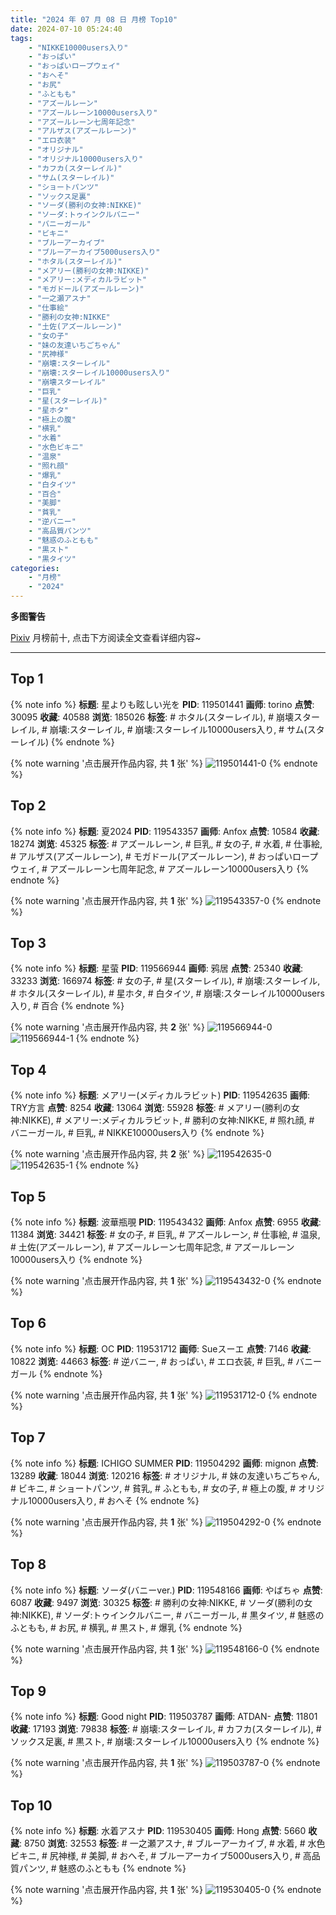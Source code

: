 ```yaml
---
title: "2024 年 07 月 08 日 月榜 Top10"
date: 2024-07-10 05:24:40
tags:
    - "NIKKE10000users入り"
    - "おっぱい"
    - "おっぱいロープウェイ"
    - "おへそ"
    - "お尻"
    - "ふともも"
    - "アズールレーン"
    - "アズールレーン10000users入り"
    - "アズールレーン七周年記念"
    - "アルザス(アズールレーン)"
    - "エロ衣装"
    - "オリジナル"
    - "オリジナル10000users入り"
    - "カフカ(スターレイル)"
    - "サム(スターレイル)"
    - "ショートパンツ"
    - "ソックス足裏"
    - "ソーダ(勝利の女神:NIKKE)"
    - "ソーダ:トゥインクルバニー"
    - "バニーガール"
    - "ビキニ"
    - "ブルーアーカイブ"
    - "ブルーアーカイブ5000users入り"
    - "ホタル(スターレイル)"
    - "メアリー(勝利の女神:NIKKE)"
    - "メアリー:メディカルラビット"
    - "モガドール(アズールレーン)"
    - "一之瀬アスナ"
    - "仕事絵"
    - "勝利の女神:NIKKE"
    - "土佐(アズールレーン)"
    - "女の子"
    - "妹の友達いちごちゃん"
    - "尻神様"
    - "崩壊:スターレイル"
    - "崩壊:スターレイル10000users入り"
    - "崩壊スターレイル"
    - "巨乳"
    - "星(スターレイル)"
    - "星ホタ"
    - "極上の腹"
    - "横乳"
    - "水着"
    - "水色ビキニ"
    - "温泉"
    - "照れ顔"
    - "爆乳"
    - "白タイツ"
    - "百合"
    - "美脚"
    - "貧乳"
    - "逆バニー"
    - "高品質パンツ"
    - "魅惑のふともも"
    - "黒スト"
    - "黒タイツ"
categories:
    - "月榜"
    - "2024"
---
```


<i class="fa fa-triangle-exclamation"></i>**多图警告**<i class="fa fa-triangle-exclamation"></i>

[Pixiv](https://www.pixiv.net/) 月榜前十, 点击下方阅读全文查看详细内容~

<!-- more -->

---

## Top 1

{% note info %}
**标题**: 星よりも眩しい光を
**PID**: 119501441 **画师**: torino
**点赞**: 30095 **收藏**: 40588 **浏览**: 185026
**标签**: # ホタル(スターレイル), # 崩壊スターレイル, # 崩壊:スターレイル, # 崩壊:スターレイル10000users入り, # サム(スターレイル)
{% endnote %}

{% note warning '点击展开作品内容, 共 **1** 张' %}
![119501441-0](https://i.pixiv.re/img-original/img/2024/06/10/00/01/02/119501441_p0.jpg)
{% endnote %}

## Top 2

{% note info %}
**标题**: 夏2024
**PID**: 119543357 **画师**: Anfox
**点赞**: 10584 **收藏**: 18274 **浏览**: 45325
**标签**: # アズールレーン, # 巨乳, # 女の子, # 水着, # 仕事絵, # アルザス(アズールレーン), # モガドール(アズールレーン), # おっぱいロープウェイ, # アズールレーン七周年記念, # アズールレーン10000users入り
{% endnote %}

{% note warning '点击展开作品内容, 共 **1** 张' %}
![119543357-0](https://i.pixiv.re/img-original/img/2024/06/11/14/46/33/119543357_p0.png)
{% endnote %}

## Top 3

{% note info %}
**标题**: 星萤
**PID**: 119566944 **画师**: 鸦居
**点赞**: 25340 **收藏**: 33233 **浏览**: 166974
**标签**: # 女の子, # 星(スターレイル), # 崩壊:スターレイル, # ホタル(スターレイル), # 星ホタ, # 白タイツ, # 崩壊:スターレイル10000users入り, # 百合
{% endnote %}

{% note warning '点击展开作品内容, 共 **2** 张' %}
![119566944-0](https://i.pixiv.re/img-original/img/2024/06/12/10/39/43/119566944_p0.jpg)
![119566944-1](https://i.pixiv.re/img-original/img/2024/06/12/10/39/43/119566944_p1.jpg)
{% endnote %}

## Top 4

{% note info %}
**标题**: メアリー(メディカルラビット)
**PID**: 119542635 **画师**: TRY方言
**点赞**: 8254 **收藏**: 13064 **浏览**: 55928
**标签**: # メアリー(勝利の女神:NIKKE), # メアリー:メディカルラビット, # 勝利の女神:NIKKE, # 照れ顔, # バニーガール, # 巨乳, # NIKKE10000users入り
{% endnote %}

{% note warning '点击展开作品内容, 共 **2** 张' %}
![119542635-0](https://i.pixiv.re/img-original/img/2024/06/11/13/56/39/119542635_p0.png)
![119542635-1](https://i.pixiv.re/img-original/img/2024/06/11/13/56/39/119542635_p1.png)
{% endnote %}

## Top 5

{% note info %}
**标题**: 波華瓶覗
**PID**: 119543432 **画师**: Anfox
**点赞**: 6955 **收藏**: 11384 **浏览**: 34421
**标签**: # 女の子, # 巨乳, # アズールレーン, # 仕事絵, # 温泉, # 土佐(アズールレーン), # アズールレーン七周年記念, # アズールレーン10000users入り
{% endnote %}

{% note warning '点击展开作品内容, 共 **1** 张' %}
![119543432-0](https://i.pixiv.re/img-original/img/2024/06/11/15/10/56/119543432_p0.png)
{% endnote %}

## Top 6

{% note info %}
**标题**: OC
**PID**: 119531712 **画师**: Sueスーエ
**点赞**: 7146 **收藏**: 10822 **浏览**: 44663
**标签**: # 逆バニー, # おっぱい, # エロ衣装, # 巨乳, # バニーガール
{% endnote %}

{% note warning '点击展开作品内容, 共 **1** 张' %}
![119531712-0](https://i.pixiv.re/img-original/img/2024/06/11/00/42/01/119531712_p0.png)
{% endnote %}

## Top 7

{% note info %}
**标题**: ICHIGO SUMMER
**PID**: 119504292 **画师**: mignon
**点赞**: 13289 **收藏**: 18044 **浏览**: 120216
**标签**: # オリジナル, # 妹の友達いちごちゃん, # ビキニ, # ショートパンツ, # 貧乳, # ふともも, # 女の子, # 極上の腹, # オリジナル10000users入り, # おへそ
{% endnote %}

{% note warning '点击展开作品内容, 共 **1** 张' %}
![119504292-0](https://i.pixiv.re/img-original/img/2024/06/10/01/23/35/119504292_p0.jpg)
{% endnote %}

## Top 8

{% note info %}
**标题**: ソーダ(バニーver.)
**PID**: 119548166 **画师**: やばちゃ
**点赞**: 6087 **收藏**: 9497 **浏览**: 30325
**标签**: # 勝利の女神:NIKKE, # ソーダ(勝利の女神:NIKKE), # ソーダ:トゥインクルバニー, # バニーガール, # 黒タイツ, # 魅惑のふともも, # お尻, # 横乳, # 黒スト, # 爆乳
{% endnote %}

{% note warning '点击展开作品内容, 共 **1** 张' %}
![119548166-0](https://i.pixiv.re/img-original/img/2024/06/11/19/03/05/119548166_p0.png)
{% endnote %}

## Top 9

{% note info %}
**标题**: Good night
**PID**: 119503787 **画师**: ATDAN-
**点赞**: 11801 **收藏**: 17193 **浏览**: 79838
**标签**: # 崩壊:スターレイル, # カフカ(スターレイル), # ソックス足裏, # 黒スト, # 崩壊:スターレイル10000users入り
{% endnote %}

{% note warning '点击展开作品内容, 共 **1** 张' %}
![119503787-0](https://i.pixiv.re/img-original/img/2024/06/10/01/31/45/119503787_p0.png)
{% endnote %}

## Top 10

{% note info %}
**标题**: 水着アスナ
**PID**: 119530405 **画师**: Hong
**点赞**: 5660 **收藏**: 8750 **浏览**: 32553
**标签**: # 一之瀬アスナ, # ブルーアーカイブ, # 水着, # 水色ビキニ, # 尻神様, # 美脚, # おへそ, # ブルーアーカイブ5000users入り, # 高品質パンツ, # 魅惑のふともも
{% endnote %}

{% note warning '点击展开作品内容, 共 **1** 张' %}
![119530405-0](https://i.pixiv.re/img-original/img/2024/06/11/00/03/04/119530405_p0.jpg)
{% endnote %}
